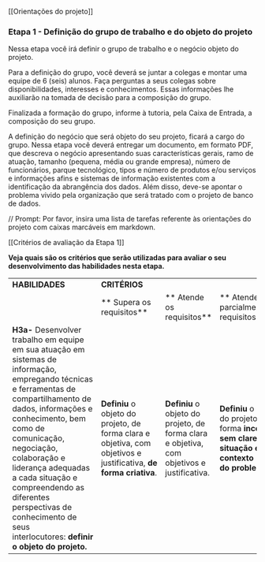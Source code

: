 [[Orientações do projeto]]
### Etapa 1 - Definição do grupo de trabalho e do objeto do projeto

Nessa etapa você irá definir o grupo de trabalho e o negócio objeto do projeto.

Para a definição do grupo, você deverá se juntar a colegas e montar uma equipe de 6 (seis) alunos. Faça perguntas a seus colegas sobre disponibilidades, interesses e conhecimentos. Essas informações lhe auxiliarão na tomada de decisão para a composição do grupo.

Finalizada a formação do grupo, informe à tutoria, pela Caixa de Entrada, a composição do seu grupo.

A definição do negócio que será objeto do seu projeto, ficará a cargo do grupo. Nessa etapa você deverá entregar um documento, em formato PDF, que descreva o negócio apresentando suas características gerais, ramo de atuação, tamanho (pequena, média ou grande empresa), número de funcionários, parque tecnológico, tipos e número de produtos e/ou serviços e informações afins e sistemas de informação existentes com a identificação da abrangência dos dados. Além disso, deve-se apontar o problema vivido pela organização que será tratado com o projeto de banco de dados.

// Prompt: Por favor, insira uma lista de tarefas referente às orientações do projeto com caixas marcáveis em markdown. 

[[Critérios de avaliação da Etapa 1]]

**Veja quais são os critérios que serão utilizadas para avaliar o seu desenvolvimento das habilidades nesta etapa.**

|                                                                                                                                                                                                                                                                                                                                                                                          |                                                                                                                   |                                                                                            |                                                                                                                 |                                      |
| ---------------------------------------------------------------------------------------------------------------------------------------------------------------------------------------------------------------------------------------------------------------------------------------------------------------------------------------------------------------------------------------- | ----------------------------------------------------------------------------------------------------------------- | ------------------------------------------------------------------------------------------ | --------------------------------------------------------------------------------------------------------------- | ------------------------------------ |
| **HABILIDADES**                                                                                                                                                                                                                                                                                                                                                                          | **CRITÉRIOS**                                                                                                     |                                                                                            |                                                                                                                 |                                      |
|                                                                                                                                                                                                                                                                                                                                                                                          | ** Supera os requisitos**                                                                                         | ** Atende os requisitos**                                                                  | ** Atende parcialmente os requisitos**                                                                          | ** Não atende os requisitos**        |
| **H3a-** Desenvolver trabalho em equipe em sua atuação em sistemas de informação, empregando técnicas e ferramentas de compartilhamento de dados, informações e conhecimento, bem como de comunicação, negociação, colaboração e liderança adequadas a cada situação e compreendendo as diferentes perspectivas de conhecimento de seus interlocutores: **definir o objeto do projeto.** | **Definiu** o objeto do projeto, de forma clara e objetiva, com objetivos e justificativa, **de forma criativa**. | **Definiu** o objeto do projeto, de forma clara e objetiva, com objetivos e justificativa. | **Definiu** o objeto do projeto de forma **incompleta, sem clareza da situação e do contexto do** **problema**. | **Não definiu** o objeto do projeto. |
